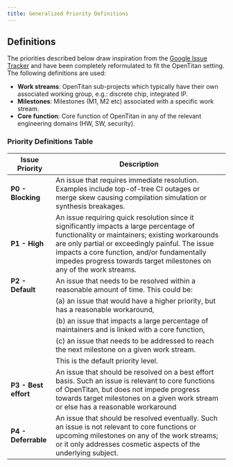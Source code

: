 ```yaml
---
title: Generalized Priority Definitions
---
```


## Definitions

The priorities described below draw inspiration from the [Google Issue Tracker](https://developers.google.com/issue-tracker/concepts/issues#priority) and have been completely reformulated to fit the OpenTitan setting.
The following definitions are used:

*  **Work streams**: OpenTitan sub-projects which typically have their own associated working group, e.g.: discrete chip, integrated IP.
*  **Milestones**: Milestones (M1, M2 etc)  associated with a specific work stream.
*  **Core function**: Core function of OpenTitan in any of the relevant engineering domains (HW, SW, security).

### Priority Definitions Table


| Issue Priority | Description
| ---------------|------------
| **P0 - Blocking** | An issue that requires immediate resolution. Examples include top-of-tree CI outages or merge skew causing compilation simulation or synthesis breakages.
| **P1 - High** | An issue requiring quick resolution since it significantly impacts a large percentage of functionality or maintainers; existing workarounds are only partial or exceedingly painful. The issue impacts a core function, and/or fundamentally impedes progress towards target milestones on any of the work streams.
| **P2 - Default** | An issue that needs to be resolved within a reasonable amount of time. This could be:
| | (a) an issue that would have a higher priority, but has a reasonable workaround,
| | (b) an issue that impacts a large percentage of maintainers and is linked with a core function,
| | (c) an issue that needs to be addressed to reach the next milestone on a given work stream.
| | This is the default priority level.
| **P3 - Best effort** | An issue that should be resolved on a best effort basis. Such an issue is relevant to core functions of OpenTitan, but does not impede progress towards target milestones on a given work stream or else has a reasonable workaround
| **P4 - Deferrable** | An issue that should be resolved eventually. Such an issue is not relevant to core functions or upcoming milestones on any of the work streams; or it only addresses cosmetic aspects of the underlying subject.
